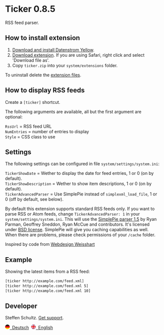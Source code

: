 Ticker 0.8.5
============
RSS feed parser.

## How to install extension

1. [Download and install Datenstrom Yellow](https://github.com/datenstrom/yellow/).
2. [Download extension](https://github.com/schulle4u/yellow-extensions-schulle4u/raw/master/zip/ticker.zip). If you are using Safari, right click and select 'Download file as'.
3. Copy `ticker.zip` into your `system/extensions` folder.

To uninstall delete the [extension files](extension.ini).

## How to display RSS feeds

Create a `[ticker]` shortcut.
 
The following arguments are available, all but the first argument are optional:

`RssUrl` = RSS feed URL  
`NumEntries` = number of entries to display  
`Style` = CSS class to use  

## Settings

The following settings can be configured in file `system/settings/system.ini`: 

`TickerShowDate` = Wether to display the date for feed entries, 1 or 0 (on by default).  
`TickerShowDescription` = Wether to show item descriptions, 1 or 0 (on by default).  
`TickerAdvancedParser` = Use SimplePie instead of `simplexml_load_file`, 1 or 0 (off by default, see below).  

By default this extension supports standard RSS feeds only. If you want to parse RSS or Atom feeds, change `TickerAdvancedParser: 1` in your `system/settings/system.ini`. This will use the [SimplePie parser 1.5](http://simplepie.org/) by Ryan Parman, Geoffrey Sneddon, Ryan McCue and contributors. It's licensed under [BSD license](http://www.opensource.org/licenses/BSD-3-Clause). SimplePie will give you caching capabilities as well. When there are problems, please check permissions of your `/cache` folder. 

Inspired by code from [Webdesign Weisshart](https://webdesign.weisshart.de/rss2html.php)

## Example

Showing the latest items from a RSS feed:

    [ticker http://example.com/feed.xml]
    [ticker http://example.com/feed.xml 5]
    [ticker http://example.com/feed.xml 10]

## Developer

Steffen Schultz. [Get support](https://github.com/schulle4u/yellow-extensions-schulle4u/issues).

<p>
<a href="README-de.md"><img src="https://raw.githubusercontent.com/datenstrom/yellow-extensions/master/features/help/language-de.png" width="15" height="15" alt="Deutsch">&nbsp; Deutsch</a>&nbsp;
<a href="README.md"><img src="https://raw.githubusercontent.com/datenstrom/yellow-extensions/master/features/help/language-en.png" width="15" height="15" alt="English">&nbsp; English</a>&nbsp;
</p>
